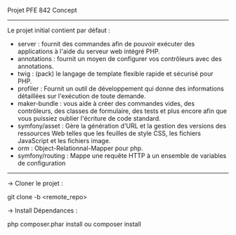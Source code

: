 Projet PFE 842 Concept

----------------------

Le projet initial contient par défaut : 

* server : fournit des commandes afin de pouvoir exécuter des applications à l'aide du serveur web intégré PHP.
* annotations : fournit un moyen de configurer vos contrôleurs avec des annotations.
* twig : (pack) le langage de template flexible rapide et sécurisé pour PHP.
* profiler : Fournit un outil de développement qui donne des informations détaillées sur l'exécution de toute demande.
* maker-bundle : vous aide à créer des commandes vides, des contrôleurs, des classes de formulaire, des tests et plus 
encore afin que vous puissiez oublier l'écriture de code standard.
* symfony/asset : Gère la génération d'URL et la gestion des versions des ressources Web telles que les feuilles de style
 CSS, les fichiers JavaScript et les fichiers image.
 * orm : Object-Relationnal-Mapper pour php.
 * symfony/routing : Mappe une requête HTTP à un ensemble de variables de configuration
 
 
 --------------------------------------
 
-> Cloner le projet : 
 
 git clone -b <branch> <remote_repo>
 
-> Install Dépendances : 
 
 php composer.phar install
 ou 
 composer install  
 